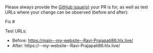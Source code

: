 Please always provide the [GitHub issue(s)](../issues) your PR is for, as well as test URLs where your change can be observed (before and after):

Fix #<gh-issue-id>

Test URLs:
- Before: https://main--my-website--Ravi-Prajapati86.hlx.live/
- After: https://<branch>--my-website--Ravi-Prajapati86.hlx.live/
